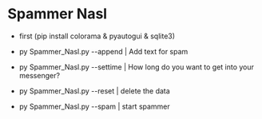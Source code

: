# Spammer Nasl

+ first (pip install colorama & pyautogui & sqlite3)

- py Spammer_Nasl.py --append
   | Add text for spam


+ py Spammer_Nasl.py --settime <time> | How long do you want to get into your messenger?


+ py Spammer_Nasl.py --reset | delete the data

+ py Spammer_Nasl.py --spam | start spammer
